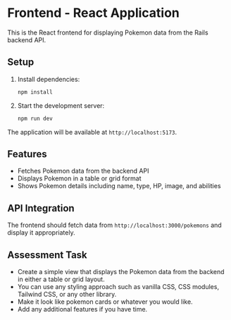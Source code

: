 # Frontend - React Application

This is the React frontend for displaying Pokemon data from the Rails backend API.

## Setup

1. Install dependencies:
   ```bash
   npm install
   ```

2. Start the development server:
   ```bash
   npm run dev
   ```

The application will be available at `http://localhost:5173`.

## Features

- Fetches Pokemon data from the backend API
- Displays Pokemon in a table or grid format
- Shows Pokemon details including name, type, HP, image, and abilities

## API Integration

The frontend should fetch data from `http://localhost:3000/pokemons` and display it appropriately.

## Assessment Task

- Create a simple view that displays the Pokemon data from the backend in either a table or grid layout.
- You can use any styling approach such as vanilla CSS, CSS modules, Tailwind CSS, or any other library.
- Make it look like pokemon cards or whatever you would like.
- Add any additional features if you have time.
